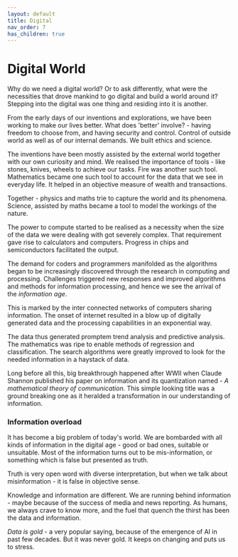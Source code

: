 ```yaml
---
layout: default
title: Digital
nav_order: 7
has_children: true
---
```


# Digital World

Why do we need a digital world? Or to ask differently, what were the necessities that drove mankind to go digital and build a world around it?
Stepping into the digital was one thing and residing into it is another.

From the early days of our inventions and explorations, we have been working to make our lives better. What does 'better' involve? - having freedom to choose from, and having security and control. Control of outside world as well as of our internal demands. We built ethics and science.

The inventions have been mostly assisted by the external world together with our own curiosity and mind. We realised the importance of tools - like stones, knives, wheels to achieve our tasks. Fire was another such tool. Mathematics became one such tool to account for the data that we see in everyday life. It helped in an objective measure of wealth and transactions.

Together - physics and maths trie to capture the world and its phenomena. Science, assisted by maths became a tool to model the workings of the nature. 

The power to compute started to be realised as a necessity when the size of the data we were dealing with got severely complex. That requirement gave rise to calculators and computers. Progress in chips and semiconductors facilitated the output.

The demand for coders and programmers manifolded as the algorithms began to be increasingly discovered through the research in computing and processing. Challenges triggered new responses and improved algorithms and methods for information processing, and hence we see the arrival of the *information age*.

This is marked by the inter connected networks of computers sharing information. The onset of internet resulted in a blow up of digitally generated data and the processing capabilities in an exponential way.

The data thus generated promptem trend analysis and predictive analysis. The mathematics was ripe to enable methods of regression and classification. The search algorithms were greatly improved to look for the needed information in a haystack of data.

Long before all this, big breakthrough happened after WWII when Claude Shannon published his paper on information and its quantization named - *A mathematical theory of communication.*
This simple looking title was a ground breaking one as it heralded a transformation in our understanding of information.


### Information overload
It has become a big problem of today's world. We are bombarded with all kinds of information in the digital age - good or bad ones, suitable or unsuitable. Most of the information turns out to be mis-information, or something which is false but presented as truth.

Truth is very open word with diverse interpretation, but when we talk about misinformation - it is false in objective sense.

Knowledge and information are different. We are running behind information - maybe because of the success of media and news reporting. As humans, we always crave to know more, and the fuel that quench the thirst has been the data and information. 

*Data is gold* - a very popular saying, because of the emergence of AI in past few decades. But it was never gold. It keeps on changing and puts us to stress.
